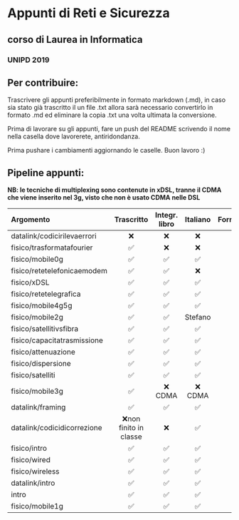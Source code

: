 # Appunti di Reti e Sicurezza
## corso di Laurea in Informatica
### UNIPD 2019

## Per contribuire:
Trascrivere gli appunti preferibilmente in formato markdown (.md), in caso sia stato già trascritto il un file .txt allora sarà necessario convertirlo in formato .md ed eliminare la copia .txt una volta ultimata la conversione.

Prima di lavorare su gli appunti, fare un push del README scrivendo il nome  nella casella dove lavorerete, antiridondanza.

Prima pushare i cambiamenti aggiornando le caselle. Buon lavoro :)

## Pipeline appunti:
**NB: le tecniche di multiplexing sono contenute in xDSL, tranne il CDMA che viene inserito nel 3g, visto che non è usato CDMA nelle DSL**

| Argomento | Trascritto | Integr. libro | Italiano | Formattazione |
| :-- | :-: | :-: | :-: | :-: |
| datalink/codicirilevaerrori | ❌ | ❌ | ❌ | ❌ |
| fisico/trasformatafourier | ✅ | ❌ | ❌ | ✅ |
| fisico/mobile0g | ✅ | ✅ | ✅ | ✅ |
| fisico/retetelefonicaemodem | ✅ | ✅ | ❌ | ✅ |
| fisico/xDSL | ✅ | ✅ | ✅ | ✅ |
| fisico/retetelegrafica | ✅ | ✅ | ✅ | ✅ |
| fisico/mobile4g5g | ✅ | ✅ | ✅ | ✅ |
| fisico/mobile2g | ✅ | ✅ | Stefano | ✅ |
| fisico/satellitivsfibra | ✅ | ✅ | ✅ | ✅ |
| fisico/capacitatrasmissione | ✅ | ✅ | ✅ | ✅ |
| fisico/attenuazione | ✅ | ✅ | ✅ | ✅ |
| fisico/dispersione | ✅ | ✅ | ✅ | ✅ |
| fisico/satelliti | ✅ | ✅ | ✅  | ✅ |
| fisico/mobile3g | ✅ | ❌ CDMA | ❌ CDMA | ✅ |
| datalink/framing | ✅ | ✅ | ✅ | ✅ |
| datalink/codicidicorrezione | ❌non finito in classe| ❌ | ✅ | ✅ |
| fisico/intro | ✅ | ✅ | ✅ | ✅ |
| fisico/wired | ✅ | ✅ | ✅ | ✅ |
| fisico/wireless | ✅ | ✅ | ✅ | ✅ |
| datalink/intro | ✅ | ✅ | ✅ | ✅ |
| intro | ✅ | ✅ | ✅ | ✅ |
| fisico/mobile1g | ✅ | ✅ | ✅ | ✅ |
